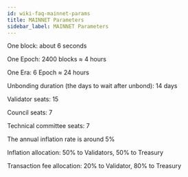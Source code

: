 ```yaml
---
id: wiki-faq-mainnet-params
title: MAINNET Parameters
sidebar_label: MAINNET Parameters
---
```


One block: about 6 seconds

One Epoch: 2400 blocks ≈ 4 hours

One Era: 6 Epoch ≈ 24 hours

Unbonding duration (the days to wait after unbond): 14 days

Validator seats: 15

Council seats: 7

Technical committee seats: 7

The annual inflation rate is around 5%

Inflation allocation: 50% to Validators, 50% to Treasury

Transaction fee allocation: 20% to Validator, 80% to Treasury

